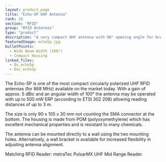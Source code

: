 ```yaml
---
layout: product_page
title: "Echo-5P UHF Antenna"
rank: 10
section: "RFID"
group: "RFID Antennas"
type: "product"
description: "A very compact UHF antenna with 90° opening angle for broad tag detection"
featuredImage: echo5p.jpg
bulletPoints:
  - Wide Beam Width (100°) 
  - Compact Housing
linked_files:
  - Ds_echo5p
  - Doc_echo5p
---
```

The Echo-5P is one of the most compact circularly polarized UHF RFID antennas (for 868 MHz) available on the market today. With a gain of approx. 5 dBic and an angular width of 100° the antenna may be operated with up to 500 mW ERP (according to ETSI 302 208) allowing reading distances of up to 3 m.

The size is only 90 x 105 x 30 mm not counting the SMA connector at the bottom. The housing is made from POM (polyoxymethylene) which has excellent mechanical properties and is resistant to many chemicals.

The antenna can be mounted directly to a wall using the two mounting holes. Alternatively, a wall bracket is available for increased flexibility in adjusting antenna alignment.

Matching RFID Reader: metraTec PulsarMX UHF Mid Range Reader.
